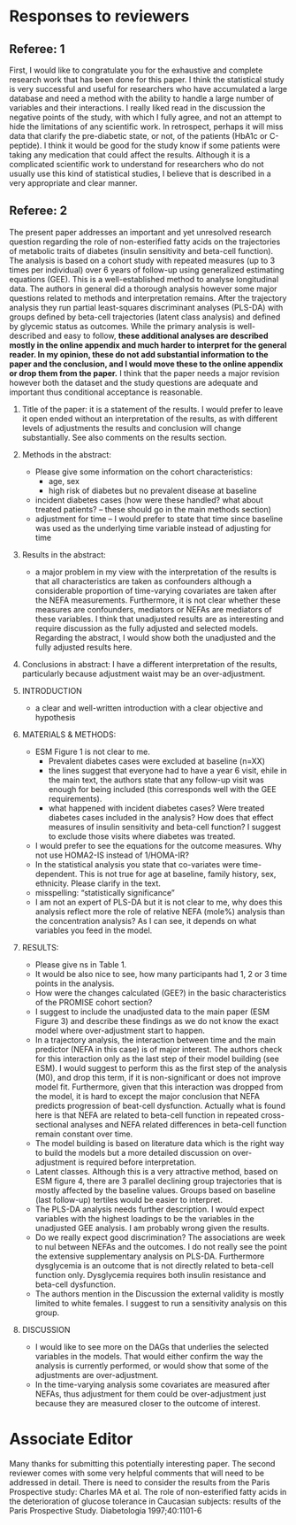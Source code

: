 
# Responses to reviewers

## Referee: 1

First, I would like to congratulate you for the exhaustive and complete
research work that has been done for this paper. I think the statistical study
is very successful and useful for researchers who have accumulated a large
database and need a method with the ability to handle a large number of
variables and their interactions. I really liked read in the discussion the
negative points of the study, with which I fully agree, and not an attempt to
hide the limitations of any scientific work. In retrospect, perhaps it will miss
data that clarify the pre-diabetic state, or not, of the patients (HbA1c or
C-peptide). I think it would be good for the study know if some patients were
taking any medication that could affect the results. Although it is a
complicated scientific work to understand for researchers who do not usually use
this kind of statistical studies, I believe that is described in a very
appropriate and clear manner.

## Referee: 2

The present paper addresses an important and yet unresolved research question
regarding the role of non-esterified fatty acids on the trajectories of
metabolic traits of diabetes (insulin sensitivity and beta-cell function). The
analysis is based on a cohort study with repeated measures (up to 3 times per
individual) over 6 years of follow-up using generalized estimating equations
(GEE). This is a well-established method to analyse longitudinal data. The
authors in general did a thorough analysis however some major questions related
to methods and interpretation remains. After the trajectory analysis they run
partial least-squares discriminant analyses (PLS-DA) with groups defined by
beta-cell trajectories (latent class analysis) and defined by glycemic status as
outcomes. While the primary analysis is well-described and easy to follow, **these
additional analyses are described mostly in the online appendix and much harder
to interpret for the general reader. In my opinion, these do not add substantial
information to the paper and the conclusion, and I would move these to the
online appendix or drop them from the paper.** I think that the paper needs a
major revision however both the dataset and the study questions are adequate and
important thus conditional acceptance is reasonable.

1. Title of the paper: it is a statement of the results. I would prefer to leave
it open ended without an interpretation of the results, as with different levels
of adjustments the results and conclusion will change substantially. See also
comments on the results section.

2. Methods in the abstract:
    - Please give some information on the cohort characteristics:
        - age, sex
        - high risk of diabetes but no prevalent disease at baseline
    - incident diabetes cases (how were these handled? what about treated
    patients? – these should go in the main methods section)
    - adjustment for time – I would prefer to state that time since baseline was
    used as the underlying time variable instead of adjusting for time

3. Results in the abstract:
    - a major problem in my view with the interpretation of the results is that
    all characteristics are taken as confounders although a considerable
    proportion of time-varying covariates are taken after the NEFA measurements.
    Furthermore, it is not clear whether these measures are confounders,
    mediators or NEFAs are mediators of these variables. I think that unadjusted
    results are as interesting and require discussion as the fully adjusted and
    selected models. Regarding the abstract, I would show both the unadjusted
    and the fully adjusted results here.

4. Conclusions in abstract: I have a different interpretation of the results,
particularly because adjustment waist may be an over-adjustment.

5. INTRODUCTION
    - a clear and well-written introduction with a clear objective and
    hypothesis

6. MATERIALS & METHODS:
    - ESM Figure 1 is not clear to me.
        - Prevalent diabetes cases were excluded at baseline (n=XX)
        - the lines suggest that everyone had to have a year 6 visit, ehile in
        the main text, the authors state that any follow-up visit was enough for
        being included (this corresponds well with the GEE requirements).
        - what happened with incident diabetes cases? Were treated diabetes
        cases included in the analysis? How does that effect measures of insulin
        sensitivity and beta-cell function? I suggest to exclude those visits
        where diabetes was treated.
    - I would prefer to see the equations for the outcome measures. Why not use
    HOMA2-IS instead of 1/HOMA-IR?
    - In the statistical analysis you state that co-variates were
    time-dependent. This is not true for age at baseline, family history, sex,
    ethnicity. Please clarify in the text.
    - misspelling: “statistically significance”
    - I am not an expert of PLS-DA but it is not clear to me, why does this
    analysis reflect more the role of relative NEFA (mole%) analysis than the
    concentration analysis? As I can see, it depends on what variables you feed
    in the model.

7. RESULTS:
    - Please give ns in Table 1.
    - It would be also nice to see, how many participants had 1, 2 or 3 time
    points in the analysis.
    - How were the changes calculated (GEE?) in the basic characteristics of
    the PROMISE cohort section?
    - I suggest to include the unadjusted data to the main paper (ESM Figure 3)
    and describe these findings as we do not know the exact model where
    over-adjustment start to happen.
    - In a trajectory analysis, the interaction between time and the main
    predictor (NEFA in this case) is of major interest. The authors check for
    this interaction only as the last step of their model building (see ESM). I
    would suggest to perform this as the first step of the analysis (M0), and
    drop this term, if it is non-significant or does not improve model fit.
    Furthermore, given that this interaction was dropped from the model, it is
    hard to except the major conclusion that NEFA predicts progression of
    beat-cell dysfunction. Actually what is found here is that NEFA are related
    to beta-cell function in repeated cross-sectional analyses and NEFA related
    differences in beta-cell function remain constant over time.
    - The model building is based on literature data which is the right way to
    build the models but a more detailed discussion on over-adjustment is
    required before interpretation.
    - Latent classes. Although this is a very attractive method, based on ESM
    figure 4, there are 3 parallel declining group trajectories that is mostly
    affected by the baseline values. Groups based on baseline (last follow-up)
    tertiles would be easier to interpret.
    - The PLS-DA analysis needs further description. I would expect variables
    with the highest loadings to be the variables in the unadjusted GEE
    analysis. I am probably wrong given the results.
    - Do we really expect good discrimination? The associations are week to nul
    between NEFAs and the outcomes. I do not really see the point the extensive
    supplementary analysis on PLS-DA. Furthermore dysglycemia is an outcome that
    is not directly related to beta-cell function only. Dysglycemia requires
    both insulin resistance and beta-cell dysfunction.
    - The authors mention in the Discussion the external validity is mostly
    limited to white females. I suggest to run a sensitivity analysis on this
    group.

8. DISCUSSION
    - I would like to see more on the DAGs that underlies the selected
    variables in the models. That would either confirm the way the analysis is
    currently performed, or would show that some of the adjustments are
    over-adjustment.
    - In the time-varying analysis some covariates are measured after NEFAs,
    thus adjustment for them could be over-adjustment just because they are
    measured closer to the outcome of interest.

# Associate Editor

Many thanks for submitting this potentially interesting paper. The second
reviewer comes with some very helpful comments that will need to be addressed in
detail. There is need to consider the results from the Paris Prospective study:
Charles MA et al.  The role of non-esterified fatty acids in the deterioration
of glucose tolerance in Caucasian subjects: results of the Paris Prospective
Study. Diabetologia 1997;40:1101-6
